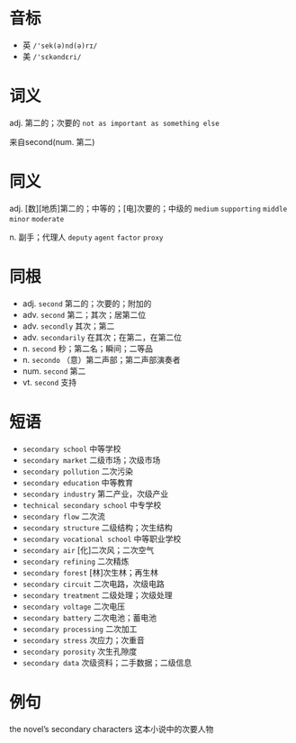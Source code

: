 # 音标

- 英 `/'sek(ə)nd(ə)rɪ/`
- 美 `/'sɛkəndɛri/`

# 词义

adj. 第二的；次要的
`not as important as something else`



来自second(num. 第二)

# 同义

adj. [数][地质]第二的；中等的；[电]次要的；中级的
`medium` `supporting` `middle` `minor` `moderate`

n. 副手；代理人
`deputy` `agent` `factor` `proxy`

# 同根

- adj. `second` 第二的；次要的；附加的
- adv. `second` 第二；其次；居第二位
- adv. `secondly` 其次；第二
- adv. `secondarily` 在其次；在第二，在第二位
- n. `second` 秒；第二名；瞬间；二等品
- n. `secondo` （意）第二声部；第二声部演奏者
- num. `second` 第二
- vt. `second` 支持

# 短语

- `secondary school` 中等学校
- `secondary market` 二级市场；次级市场
- `secondary pollution` 二次污染
- `secondary education` 中等教育
- `secondary industry` 第二产业，次级产业
- `technical secondary school` 中专学校
- `secondary flow` 二次流
- `secondary structure` 二级结构；次生结构
- `secondary vocational school` 中等职业学校
- `secondary air` [化]二次风；二次空气
- `secondary refining` 二次精炼
- `secondary forest` [林]次生林；再生林
- `secondary circuit` 二次电路，次级电路
- `secondary treatment` 二级处理；次级处理
- `secondary voltage` 二次电压
- `secondary battery` 二次电池；蓄电池
- `secondary processing` 二次加工
- `secondary stress` 次应力；次重音
- `secondary porosity` 次生孔隙度
- `secondary data` 次级资料；二手数据；二级信息

# 例句

the novel’s secondary characters
这本小说中的次要人物


